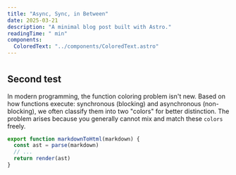 ```yaml
---
title: "Async, Sync, in Between"
date: 2025-03-21
description: "A minimal blog post built with Astro."
readingTime: " min"
components:
  ColoredText: "../components/ColoredText.astro"
---
```


# 

## Second test

In modern programming, the function <ColoredText color="red">coloring</ColoredText> problem isn't new. Based on how functions execute: synchronous (blocking) and asynchronous (non-blocking), we often classify them into two "colors" for better distinction. The problem arises because you generally cannot mix and match these ```colors``` freely.

```js
export function markdownToHtml(markdown) {
  const ast = parse(markdown)
  // ...
  return render(ast)
}
```